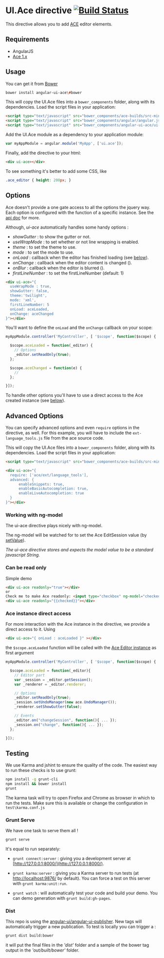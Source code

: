 # UI.Ace directive [![Build Status](https://travis-ci.org/angular-ui/ui-ace.png)](https://travis-ci.org/angular-ui/ui-ace)

This directive allows you to add [ACE](http://ajaxorg.github.io/ace/) editor elements.

## Requirements

- AngularJS
- [Ace 1.x](https://github.com/ajaxorg/ace-builds/)


## Usage

You can get it from [Bower](http://bower.io/)

```sh
bower install angular-ui-ace\#bower
```

This will copy the UI.Ace files into a `bower_components` folder, along with its dependencies. Load the script files in your application:

```html
<script type="text/javascript" src="bower_components/ace-builds/src-min-noconflict/ace.js"></script>
<script type="text/javascript" src="bower_components/angular/angular.js"></script>
<script type="text/javascript" src="bower_components/angular-ui-ace/ui-ace.js"></script>
```

Add the UI.Ace module as a dependency to your application module:

```javascript
var myAppModule = angular.module('MyApp', ['ui.ace']);
```

Finally, add the directive to your html:

```html
<div ui-ace></div>
```

To see something it's better to add some CSS, like


```css
.ace_editor { height: 200px; }
```

## Options

Ace doesn't provide a one gate access to all the options the jquery way.
Each option is configured with the function of a specific instance.
See the [api doc](http://ajaxorg.github.io/ace/#nav=api) for more.

Although, _ui-ace_ automatically handles some handy options :
 + _showGutter_ : to show the gutter or not.
 + _useWrapMode_ : to set whether or not line wrapping is enabled.
 + _theme_ : to set the theme to use.
 + _mode_ : to set the mode to use.
 + _onLoad_ : callback when the editor has finished loading (see [below](#ace-instance-direct-access)).
 + _onChange_ : callback when the editor content is changed ().
 + _onBlur_ : callback when the editor is blurred ().
 + _firstLineNumber_ : to set the firstLineNumber (default: 1)

```html
<div ui-ace="{
  useWrapMode : true,
  showGutter: false,
  theme:'twilight',
  mode: 'xml',
  firstLineNumber: 5
  onLoad: aceLoaded,
  onChange: aceChanged
}"></div>
```

You'll want to define the `onLoad` and the `onChange` callback on your scope:

```javascript
myAppModule.controller('MyController', [ '$scope', function($scope) {

  $scope.aceLoaded = function(_editor) {
    // Options
    _editor.setReadOnly(true);
  };

  $scope.aceChanged = function(e) {
    //
  };

}]);
```

To handle other options you'll have to use a direct access to the Ace created instance (see [below](#ace-instance-direct-access)).

## Advanced Options

You can specify advanced options and even `require` options in the directive, as well. For this example, you
will have to include the `ext-language_tools.js` file from the ace source code.

This will copy the UI.Ace files into a `bower_components` folder, along with its dependencies. Load the script files in your application:

```html
<script type="text/javascript" src="bower_components/ace-builds/src-min-noconflict/ext-language_tools.js"></script>
```

```html
<div ui-ace="{
  require: ['ace/ext/language_tools'],
  advanced: {
      enableSnippets: true,
      enableBasicAutocompletion: true,
      enableLiveAutocompletion: true
  }
}"></div>
```

### Working with ng-model

The ui-ace directive plays nicely with ng-model.

The ng-model will be watched for to set the Ace EditSession value (by [setValue](http://ajaxorg.github.io/ace/#nav=api&api=edit_session)).

_The ui-ace directive stores and expects the model value to be a standard javascript String._

### Can be read only

Simple demo
```html
<div ui-ace readonly="true"></div>
or
Check me to make Ace readonly: <input type="checkbox" ng-model="checked" ><br/>
<div ui-ace readonly="{{checked}}"></div>
```

### Ace instance direct access

For more interaction with the Ace instance in the directive, we provide a direct access to it.
Using

```html
<div ui-ace="{ onLoad : aceLoaded }" ></div>
```

the `$scope.aceLoaded` function will be called with the [Ace Editor instance](http://ajaxorg.github.io/ace/#nav=api&api=editor) as first argument

```javascript
myAppModule.controller('MyController', [ '$scope', function($scope) {

  $scope.aceLoaded = function(_editor){
    // Editor part
    var _session = _editor.getSession();
    var _renderer = _editor.renderer;

    // Options
    _editor.setReadOnly(true);
    _session.setUndoManager(new ace.UndoManager());
    _renderer.setShowGutter(false);

    // Events
    _editor.on("changeSession", function(){ ... });
    _session.on("change", function(){ ... });
  };

}]);
```

## Testing

We use Karma and jshint to ensure the quality of the code.  The easiest way to run these checks is to use grunt:

```sh
npm install -g grunt-cli
npm install && bower install
grunt
```

The karma task will try to open Firefox and Chrome as browser in which to run the tests.  Make sure this is available or change the configuration in `test\karma.conf.js`


### Grunt Serve

We have one task to serve them all !

```sh
grunt serve
```

It's equal to run separately:

* `grunt connect:server` : giving you a development server at [http://127.0.0.1:8000/](http://127.0.0.1:8000/).

* `grunt karma:server` : giving you a Karma server to run tests (at [http://localhost:9876/](http://localhost:9876/) by default). You can force a test on this server with `grunt karma:unit:run`.

* `grunt watch` : will automatically test your code and build your demo.  You can demo generation with `grunt build:gh-pages`.


### Dist

This repo is using the [angular-ui/angular-ui-publisher](https://github.com/angular-ui/angular-ui-publisher).
New tags will automatically trigger a new publication.
To test is locally you can trigger a :

```sh
grunt dist build:bower
```

it will put the final files in the _'dist'_ folder and a sample of the bower tag output in the _'out/built/bower'_ folder.
